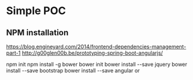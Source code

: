 # Simple POC


## NPM installation

https://blog.engineyard.com/2014/frontend-dependencies-management-part-1
http://g00glen00b.be/prototyping-spring-boot-angularjs/

npm init
npm install -g bower
bower init
bower install --save jquery
bower install --save bootstrap
bower install --save angular
or
